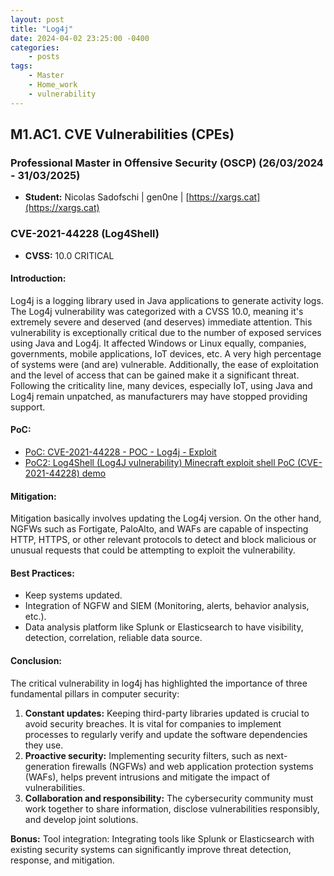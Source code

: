 ```yaml
---
layout: post
title: "Log4j"
date: 2024-04-02 23:25:00 -0400
categories:
    - posts
tags:
    - Master
    - Home_work
    - vulnerability
---
```


## M1.AC1. CVE Vulnerabilities (CPEs)

### Professional Master in Offensive Security (OSCP) (26/03/2024 - 31/03/2025)

- **Student:** Nicolas Sadofschi | gen0ne | [https://xargs.cat](https://xargs.cat)

### CVE-2021-44228 (Log4Shell)

- **CVSS:** 10.0 CRITICAL

#### Introduction:

Log4j is a logging library used in Java applications to generate activity logs. The Log4j vulnerability was categorized with a CVSS 10.0, meaning it's extremely severe and deserved (and deserves) immediate attention. This vulnerability is exceptionally critical due to the number of exposed services using Java and Log4j. It affected Windows or Linux equally, companies, governments, mobile applications, IoT devices, etc. A very high percentage of systems were (and are) vulnerable. Additionally, the ease of exploitation and the level of access that can be gained make it a significant threat. Following the criticality line, many devices, especially IoT, using Java and Log4j remain unpatched, as manufacturers may have stopped providing support.

#### PoC:

- [PoC: CVE-2021-44228 - POC - Log4j - Exploit](https://www.youtube.com/watch?v=sSAyfj9gbqA)
- [PoC2: Log4Shell (Log4J vulnerability) Minecraft exploit shell PoC (CVE-2021-44228) demo](https://www.youtube.com/watch?v=060VHbjbmjM)

#### Mitigation:

Mitigation basically involves updating the Log4j version. On the other hand, NGFWs such as Fortigate, PaloAlto, and WAFs are capable of inspecting HTTP, HTTPS, or other relevant protocols to detect and block malicious or unusual requests that could be attempting to exploit the vulnerability.

#### Best Practices:

- Keep systems updated.
- Integration of NGFW and SIEM (Monitoring, alerts, behavior analysis, etc.).
- Data analysis platform like Splunk or Elasticsearch to have visibility, detection, correlation, reliable data source.

#### Conclusion:

The critical vulnerability in log4j has highlighted the importance of three fundamental pillars in computer security:

1. **Constant updates:** Keeping third-party libraries updated is crucial to avoid security breaches. It is vital for companies to implement processes to regularly verify and update the software dependencies they use.
2. **Proactive security:** Implementing security filters, such as next-generation firewalls (NGFWs) and web application protection systems (WAFs), helps prevent intrusions and mitigate the impact of vulnerabilities.
3. **Collaboration and responsibility:** The cybersecurity community must work together to share information, disclose vulnerabilities responsibly, and develop joint solutions.

**Bonus:** Tool integration: Integrating tools like Splunk or Elasticsearch with existing security systems can significantly improve threat detection, response, and mitigation.
